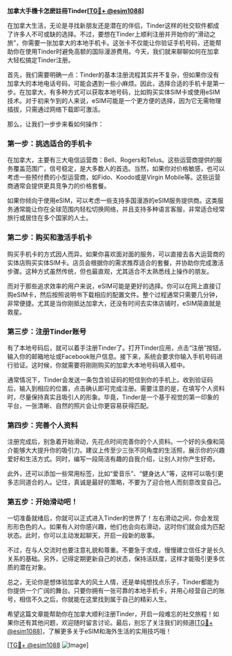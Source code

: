 **加拿大手機卡怎麽註冊Tinder[[TG💪+ @esim1088](https://t.me/s/esim1088)]**

在加拿大生活，无论是寻找新朋友还是潜在的伴侣，Tinder这样的社交软件都成了许多人不可或缺的选择。不过，要想在Tinder上顺利注册并开始你的“滑动之旅”，你需要一张加拿大的本地手机卡。这张卡不仅能让你验证手机号码，还能帮助你在使用Tinder时避免高额的国际漫游费用。今天，我们就来聊聊如何在加拿大轻松搞定Tinder注册。

首先，我们需要明确一点：Tinder的基本注册流程其实并不复杂，但如果你没有加拿大的本地电话号码，可能会遇到一些小麻烦。因此，选择合适的手机卡是第一步。在加拿大，有多种方式可以获取本地号码，比如购买实体SIM卡或使用eSIM技术。对于初来乍到的人来说，eSIM可能是一个更方便的选择，因为它无需物理插拔，只需通过网络下载即可激活。

那么，让我们一步步来看如何操作：

### 第一步：挑选适合的手机卡

在加拿大，主要有三大电信运营商：Bell、Rogers和Telus。这些运营商提供的服务覆盖范围广，信号稳定，是大多数人的首选。当然，如果你对价格敏感，也可以考虑一些预付费的小型运营商，如Fido、Koodo或是Virgin Mobile等。这些运营商通常会提供更具竞争力的价格套餐。

如果你倾向于使用eSIM，可以考虑一些支持多国漫游的eSIM服务提供商。这类服务通常能让你在全球范围内轻松切换网络，并且支持多种语言客服，非常适合经常旅行或居住在多个国家的人士。

### 第二步：购买和激活手机卡

购买手机卡的方式因人而异。如果你喜欢面对面的服务，可以直接去各大运营商的实体店购买实体SIM卡。店员会根据你的需求推荐适合的套餐，并协助你完成激活步骤。这种方式虽然传统，但也最直观，尤其适合不太熟悉线上操作的朋友。

而对于那些追求效率的用户来说，eSIM可能是更好的选择。你可以在网上直接订购eSIM卡，然后按照说明书下载相应的配置文件。整个过程通常只需要几分钟，非常便捷。尤其是当你刚抵达加拿大，还没有时间去实体店铺时，eSIM简直就是救星。

### 第三步：注册Tinder账号

有了本地号码后，就可以着手注册Tinder了。打开Tinder应用，点击“注册”按钮，输入你的邮箱地址或Facebook账户信息。接下来，系统会要求你输入手机号码进行验证。这时候，你就需要将刚刚购买的加拿大本地号码填入框中。

通常情况下，Tinder会发送一条包含验证码的短信到你的手机上。收到验证码后，输入到相应的位置，点击确认即可完成注册。需要注意的是，在填写个人资料时，尽量保持真实且吸引人的形象。毕竟，Tinder是一个基于视觉的第一印象的平台，一张清晰、自然的照片会让你更容易获得匹配。

### 第四步：完善个人资料

注册完成后，别急着开始滑动，先花点时间完善你的个人资料。一个好的头像和简介能够大大提升你的吸引力。建议上传至少三张不同角度的生活照，展示你的兴趣爱好和生活方式。同时，编写一段简洁有趣的自我介绍，让别人对你产生好奇。

此外，还可以添加一些常用标签，比如“爱音乐”、“健身达人”等，这样可以吸引更多志同道合的人。记住，真诚是最好的策略，不要为了迎合他人而刻意改变自己。

### 第五步：开始滑动吧！

一切准备就绪后，你就可以正式进入Tinder的世界了！左右滑动之间，你会发现形形色色的人。如果有人对你感兴趣，他们也会向右滑动，这时你们就会成为匹配状态。此时，你可以主动发起聊天，开启一段新的故事。

不过，在与人交流时也要注意礼貌和尊重。不要急于求成，慢慢建立信任才是长久关系的基础。另外，记得定期更新自己的状态，保持活跃度，这样才能吸引更多优质的潜在对象。

总之，无论你是想体验加拿大的风土人情，还是单纯想找点乐子，Tinder都能为你提供一个广阔的舞台。只要你拥有一张可靠的本地手机卡，并用心经营自己的账号，相信不久之后，你就能在这里找到属于自己的精彩人生。

希望这篇文章能帮助你在加拿大顺利注册Tinder，开启一段难忘的社交旅程！如果你还有其他问题，欢迎随时留言讨论。最后，别忘了关注我们的频道[[TG💪+ @esim1088](https://t.me/s/esim1088)]，了解更多关于eSIM和海外生活的实用技巧哦！

[[TG💪+ @esim1088](https://t.me/s/esim1088) ![Image](https://i.postimg.cc/4NQfJmqS/Snipaste-2025-05-13-00-14-12.png)]